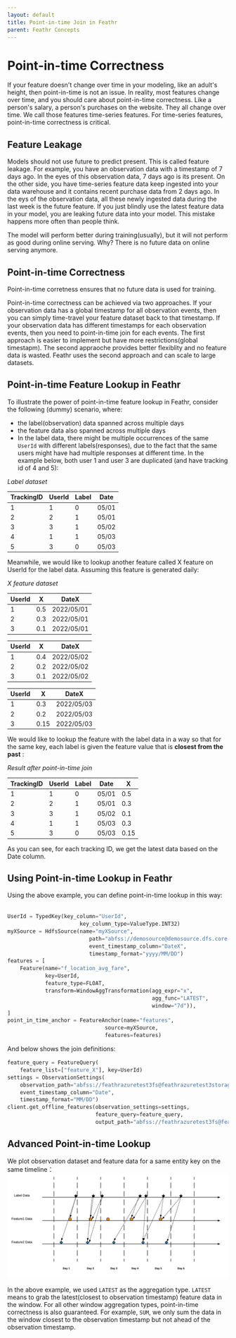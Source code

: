 ```yaml
---
layout: default
title: Point-in-time Join in Feathr
parent: Feathr Concepts
---
```


# Point-in-time Correctness
If your feature doesn't change over time in your modeling, like an adult's height, then point-in-time is not an issue. In reality, most features change over time, and you should care about point-in-time correctness. Like a person's salary, a person's purchases on the website. They all change over time. We call those features time-series features. For time-series features, point-in-time correctness is critical.

## Feature Leakage
Models should not use future to predict present. This is called feature leakage. For example, you have an observation data with a timestamp of 7 days ago. In the eyes of this observation data, 7 days ago is its present. On the other side, you have time-series feature data keep ingested into your data warehouse and it contains recent purchase data from 2 days ago. In the eys of the observation data, all these newly ingested data during the last week is the future feature. If you just blindly use the latest feature data in your model, you are leaking future data into your model. This mistake happens more often than people think.

The model will perform better during training(usually), but it will not perform as good during online serving. Why? There is no future data on online serving anymore.

## Point-in-time Correctness
Point-in-time corretness ensures that no future data is used for training.

Point-in-time correctness can be achieved via two approaches. If your observation data has a global timestamp for all observation events, then you can simply time-travel your feature dataset back to that timestamp. If your observation data has different timestamps for each observation events, then you need to point-in-time join for each events. The first approach is easier to implement but have more restrictions(global timestapm). The second appraoche provides better flexiblity and no feature data is wasted. Feathr uses the second approach and can scale to large datasets.

## Point-in-time Feature Lookup in Feathr
To illustrate the power of point-in-time feature lookup in Feathr, consider the following (dummy) scenario, where:

- the label(observation) data spanned across multiple days
- the feature data also spanned across multiple days
- In the label data, there might be multiple occurrences of the same `UserId` with different labels(responses), due to the fact that the same users might have had multiple responses at different time. In the example below, both user 1 and user 3 are duplicated (and have tracking id of 4 and 5):

_Label dataset_

| TrackingID | UserId | Label | Date  |
| ---------- | ------ | ----- | ----- |
| 1          | 1      | 0     | 05/01 |
| 2          | 2      | 1     | 05/01 |
| 3          | 3      | 1     | 05/02 |
| 4          | 1      | 1     | 05/03 |
| 5          | 3      | 0     | 05/03 |

Meanwhile, we would like to lookup another feature called X feature on UserId for the label data. Assuming this feature is generated daily:

_X feature dataset_

| UserId | X | DateX  |
| ------ | ---------------------- | ----- |
| 1      | 0.5                    | 2022/05/01 |
| 2      | 0.3                    | 2022/05/01 |
| 3      | 0.1                    | 2022/05/01 |

| UserId | X | DateX  |
| ------ | ---------------------- | ----- |
| 1      | 0.4                    | 2022/05/02 |
| 2      | 0.2                    | 2022/05/02 |
| 3      | 0.1                    | 2022/05/02 |

| UserId | X | DateX  |
| ------ | ---------------------- | ----- |
| 1      | 0.3                    | 2022/05/03 |
| 2      | 0.2                    | 2022/05/03 |
| 3      | 0.15                   | 2022/05/03 |

We would like to lookup the feature with the label data in a way so that for the same key, each label is given the feature value that is **closest from the past** :

_Result after point-in-time join_

| TrackingID | UserId | Label | Date  | X |
| ---------- | ------ | ----- | ----- | ---------------------- |
| 1          | 1      | 0     | 05/01 | 0.5                    |
| 2          | 2      | 1     | 05/01 | 0.3                    |
| 3          | 3      | 1     | 05/02 | 0.1                    |
| 4          | 1      | 1     | 05/03 | 0.3                    |
| 5          | 3      | 0     | 05/03 | 0.15                   |

As you can see, for each tracking ID, we get the latest data based on the Date column.

## Using Point-in-time Lookup in Feathr
Using the above example, you can define point-in-time lookup in this way:

```python

UserId = TypedKey(key_column="UserId",
                       key_column_type=ValueType.INT32)
myXSource = HdfsSource(name="myXSource",
                          path="abfss://demosource@demosource.dfs.core.windows.net/demosource.parquet",
                          event_timestamp_column="DateX",
                          timestamp_format="yyyy/MM/DD")
features = [
    Feature(name="f_location_avg_fare",
            key=UserId,
            feature_type=FLOAT,
            transform=WindowAggTransformation(agg_expr="x",
                                              agg_func="LATEST",
                                              window="7d")),
]
point_in_time_anchor = FeatureAnchor(name="features",
                               source=myXSource,
                               features=features)
```

And below shows the join definitions:


```python
feature_query = FeatureQuery(
    feature_list=["feature_X"], key=UserId)
settings = ObservationSettings(
    observation_path="abfss://feathrazuretest3fs@feathrazuretest3storage.dfs.core.windows.net/demo_data/green_tripdata_2020-04.csv",
    event_timestamp_column="Date",
    timestamp_format="MM/DD")
client.get_offline_features(observation_settings=settings,
                            feature_query=feature_query,
                            output_path="abfss://feathrazuretest3fs@feathrazuretest3storage.dfs.core.windows.net/demo_data/output.avro")
```

## Advanced Point-in-time Lookup
We plot observation dataset and feature data for a same entity key on the same timeline：
![point-in-time-join](../images/point-in-time-join.png)

In the above example, we used `LATEST` as the aggregation type. `LATEST` means to grab the latest(closest to observation timestamp) feature data in the window. For all other window aggregation types, point-in-time correctness is also guaranteed. For example, `SUM`, we only sum the data in the window closest to the observation timestamp but not ahead of the observation timestamp.

